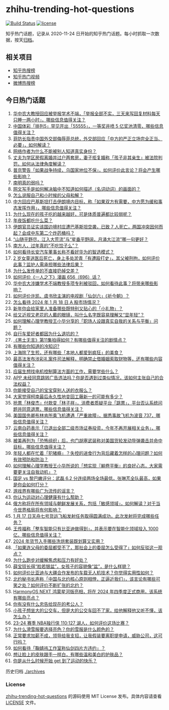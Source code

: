 # zhihu-trending-hot-questions

[![Build Status](https://github.com/justjavac/zhihu-trending-hot-questions/workflows/ci/badge.svg?branch=master)](https://github.com/justjavac/zhihu-trending-hot-questions/actions)
[![license](https://img.shields.io/github/license/justjavac/zhihu-trending-hot-questions)](https://github.com/justjavac/zhihu-trending-hot-questions/blob/master/LICENSE)

知乎热门话题，记录从 2020-11-24
日开始的知乎热门话题。每小时抓取一次数据，按天[归档](./archives)。

## 相关项目

- [知乎热搜榜](https://github.com/justjavac/zhihu-trending-top-search)
- [知乎热门视频](https://github.com/justjavac/zhihu-trending-hot-video)
- [微博热搜榜](https://github.com/justjavac/weibo-trending-hot-search)

## 今日热门话题

<!-- BEGIN -->
<!-- 最后更新时间 Fri Jan 19 2024 04:05:22 GMT+0800 (China Standard Time) -->

1. [华中农大教授回应被举报学术不端，「举报全部不实，三天来写回复材料每天只睡一两小时」，哪些信息值得关注？](https://www.zhihu.com/question/640101289)
1. [中国体彩「排列5」罕见开出「55555」，一等奖井喷 5 亿奖池清零，哪些信息值得关注？](https://www.zhihu.com/question/640066110)
1. [菲防长指责中国外交部侮辱菲总统，外交部回应「中方的严正立场完全正当、必要」，如何解读？](https://www.zhihu.com/question/640078162)
1. [网络作者为什么不能被别人知道真实身份？](https://www.zhihu.com/question/630423705)
1. [丈夫为学区房假离婚并过户两套房，妻子拒复婚称「孩子非其亲生」被法院判罚，如何从法律角度解读？](https://www.zhihu.com/question/639734009)
1. [普京警告「如果战争持续，乌国家地位不保」，如何评价此言论？将会产生哪些影响？](https://www.zhihu.com/question/639889854)
1. [南明真的弱吗？](https://www.zhihu.com/question/640035300)
1. [网文写手是如何解决脑中不知道如何描述（名词动词）的画面的？](https://www.zhihu.com/question/638664477)
1. [怎么说服自己和小时候的父母和解？](https://www.zhihu.com/question/639557612)
1. [中方回应巴基斯坦打击伊朗境内目标，称「如果双方有需要，中方愿为缓和事态发挥作用」，哪些信息值得关注？](https://www.zhihu.com/question/640075866)
1. [为什么现在的孩子吃的越来越好，可是体质普遍都比较弱呢？](https://www.zhihu.com/question/635543882)
1. [年夜饭都吃什么菜？](https://www.zhihu.com/question/634440263)
1. [伊朗官员证实该国边境村庄遭巴基斯坦空袭，已致 7 人死亡，两国冲突因何而起？会成中东第二个炸药桶吗？](https://www.zhihu.com/question/640064978)
1. [“山随平野尽，江入大荒流”与“星垂平野阔，月涌大江流”哪一句更好？](https://www.zhihu.com/question/394691072)
1. [南方人，过年真的“不吃饺子么”？](https://www.zhihu.com/question/638098106)
1. [如何看待长安汽车董事长称不看好华为的智选模式？](https://www.zhihu.com/question/639723318)
1. [2 岁女童送医后死亡，身上多处淤青「有遭殴打史」，其父被刑拘，如何评价此事？监护人需承担哪些法律后果？](https://www.zhihu.com/question/640044713)
1. [为什么发传单的不直接扔掉交差？](https://www.zhihu.com/question/639015919)
1. [如何评价《一人之下》漫画 656（696）话？](https://www.zhihu.com/question/639212236)
1. [华中农大涉嫌学术不端教授多项专利被驳回，如何看待此事？将带来哪些影响？](https://www.zhihu.com/question/639971762)
1. [如何评价许凯、虞书欣主演的电视剧「仙剑六」《祈今朝》？](https://www.zhihu.com/question/640083630)
1. [怎么看待 2024 年 1 月 18 日 A 股市场情况？](https://www.zhihu.com/question/639925617)
1. [新年你会给家里人准备哪些既特别又贴心的「小礼物」？](https://www.zhihu.com/question/638738203)
1. [给又近视又老花的人戴的眼镜，叫什么名字既容易理解又“显年轻”？](https://www.zhihu.com/question/639608928)
1. [如何理解心理学教授王小华分享的「职场人设跟真实自我的关系与平衡」问题？](https://www.zhihu.com/question/639632403)
1. [自行车爱好者都因为什么退坑的？](https://www.zhihu.com/question/639321010)
1. [《黑土无言》第11集拍得如何？有哪些值得关注的剧情点？](https://www.zhihu.com/question/640079471)
1. [有哪些你知道的冷知识?](https://www.zhihu.com/question/551980496)
1. [上海除了生煎，还有哪些「本地人都爱到疯狂」的美食？](https://www.zhihu.com/question/638742146)
1. [最高法发布涉彩礼案件司法解释，明确禁止借婚姻索取财物等，还有哪些内容值得关注？](https://www.zhihu.com/question/640051203)
1. [应届生想找电机控制算法方面的工作，需要学些什么？](https://www.zhihu.com/question/636061940)
1. [APP 未经同意跳转广告违法吗？你是否遇到过类似情况，该如何主张自己的合法权益？](https://www.zhihu.com/question/639929996)
1. [你能接受自己的宝宝穿别人送的衣服么？](https://www.zhihu.com/question/639409528)
1. [大家觉得柯南最后永久性地变回工藤新一的可能有多少？](https://www.zhihu.com/question/609896324)
1. [抢票「林俊杰」付款变「林子祥」，消费者质疑平台「跳票」，平台否认系统问题并同意退票，哪些信息值得关注？](https://www.zhihu.com/question/640036300)
1. [美国国务卿布林肯所乘飞机遭遇「严重故障」，据悉事故飞机为波音 737，哪些信息值得关注？](https://www.zhihu.com/question/640036517)
1. [云南白药表示「已退出全部二级市场证券投资，今年不再开展相关业务」，哪些信息值得关注？](https://www.zhihu.com/question/639984572)
1. [被美再列为「恐怖组织」后，也门胡塞武装称对美国货轮发动导弹袭击并命中目标，哪些信息值得关注？](https://www.zhihu.com/question/640035552)
1. [年轻人都在忙着「犯猪瘾」？失控的进食行为背后藏着怎样的心理问题？如何有效预防和防治？](https://www.zhihu.com/question/633249753)
1. [如何理解心理学教授王小华所说的「想实现『躺卷平衡』的良好心态，大家需要更关注自我动机」？](https://www.zhihu.com/question/639632396)
1. [国足 vs 黎巴嫩评分：武磊 6.2 分连续两场全场最低，张琳芃全队最高，如果是你会如何打分？](https://www.zhihu.com/question/639977680)
1. [游戏界有哪些广为流传的谣言？](https://www.zhihu.com/question/280207959)
1. [你认为运动对心理健康有什么帮助？](https://www.zhihu.com/question/636571855)
1. [俄方称将在所有领域与朝鲜发展关系，包括「敏感领域」，如何解读？对于当今世界格局将有何影响？](https://www.zhihu.com/question/640045203)
1. [1 月 17 日天舟七号货运飞船发射任务取得圆满成功，此次发射将完成哪些任务？](https://www.zhihu.com/question/639935069)
1. [王传福称「整车智能只有比亚迪做得到」，并表示要在智能化领域投入 1000 亿，哪些信息值得关注？](https://www.zhihu.com/question/639929785)
1. [2024 年货节入手哪些洗烘套装既划算又实用？](https://www.zhihu.com/question/637090386)
1. [「如果连父母的委屈都受不了，那社会上的委屈怎么受得了」如何反驳这一观点？](https://www.zhihu.com/question/637517536)
1. [为什么跑步对缓解焦虑和压力有好处？](https://www.zhihu.com/question/636922827)
1. [薛宝钗长得“脸若银盆”，女孩子的容貌像“盆”，是什么样貌？](https://www.zhihu.com/question/639708975)
1. [如何评价比亚迪与大疆合作发布的车载无人机技术？你觉得实用性如何？](https://www.zhihu.com/question/639863820)
1. [北约秘书长声称「中国与北约核心原则相悖，正逼近我们」，该言论有哪些可笑之处？如何评价不断扩张的北约？](https://www.zhihu.com/question/640043270)
1. [HarmonyOS NEXT 鸿蒙星河版亮相，将在 2024 年四季度正式商用，该系统有哪些亮点？](https://www.zhihu.com/question/640082968)
1. [你有没有什么忠告给现在的考公人？](https://www.zhihu.com/question/542681824)
1. [小孩子想坐大的公交车，但是大的公交车回不了家，给他解释他又听不懂，该怎么办？](https://www.zhihu.com/question/630661777)
1. [23-24 赛季 NBA独行侠 110:127 湖人，如何评价这场比赛？](https://www.zhihu.com/question/640038528)
1. [为什么滑雪服要选择亮色？你的雪服是什么颜色的？](https://www.zhihu.com/question/638921488)
1. [正常要求加薪不成，领导给我支招，让我假装要离职提申请，威胁公司，这可行吗？](https://www.zhihu.com/question/639164787)
1. [如何看待「鞠婧祎工作室称仙剑四片方违约」？](https://www.zhihu.com/question/639948029)
1. [想让脸上的皮肤跟手一样白，有哪些温和美白的护肤品？](https://www.zhihu.com/question/639595117)
1. [你是从什么时候开始 get 到了运动的快乐？](https://www.zhihu.com/question/640062624)

<!-- END -->

历史归档 [./archives](./archives)

### License

[zhihu-trending-hot-questions](https://github.com/justjavac/zhihu-trending-hot-questions)
的源码使用 MIT License 发布。具体内容请查看 [LICENSE](./LICENSE) 文件。
